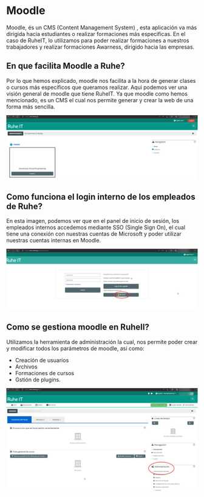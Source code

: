 # Moodle

Moodle, és un CMS (Content Management System) , esta aplicación va más dirigida hacia estudiantes o realizar formaciones más especificas. En el caso de RuheIT, lo utilizamos para poder realizar formaciones a nuestros trabajadores y realizar formaciones Awarness, dirigido hacia las empresas.

## En que facilita Moodle a Ruhe?

Por lo que hemos explicado, moodle nos facilita a la hora de generar clases o cursos más específicos que queramos realizar. Aqui podemos ver una visión general de moodle que tiene RuheIT. Ya que moodle como hemos mencionado, es un CMS el cual nos permite generar y crear la web de una forma más sencilla.

![edu1](../img/apps/edu1.png)

## Como funciona el login interno de los empleados de Ruhe?

En esta imagen, podemos ver que en el panel de inicio de sesión, los empleados internos accedemos mediante SSO (Single Sign On), el cual tiene una conexión con nuestras cuentas de Microsoft y poder utilizar nuestras cuentas internas en Moodle.

![edu2](../img/apps/edu2.png)

## Como se gestiona moodle en RuheII?

Utilizamos la herramienta de administración la cual, nos permite poder crear y modificar todos los parámetros de moodle, asi como:

- Creación de usuarios
- Archivos
- Formaciones de cursos
- Gstión de plugins.

![edu3](../img/apps/edu3.png)
